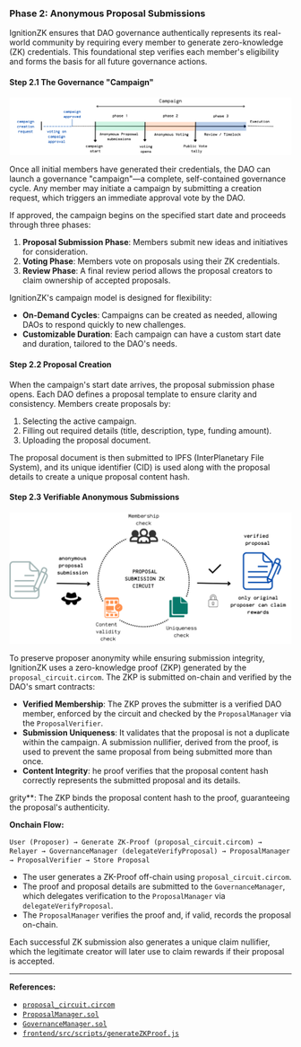 ### Phase 2: Anonymous Proposal Submissions

IgnitionZK ensures that DAO governance authentically represents its real-world community by requiring every member to generate zero-knowledge (ZK) credentials. This foundational step verifies each member's eligibility and forms the basis for all future governance actions.

#### Step 2.1 The Governance "Campaign"

![Campaign creation](../frontend/src/assets/campaign_illustration.png)

Once all initial members have generated their credentials, the DAO can launch a governance "campaign"—a complete, self-contained governance cycle. Any member may initiate a campaign by submitting a creation request, which triggers an immediate approval vote by the DAO.

If approved, the campaign begins on the specified start date and proceeds through three phases:

1. **Proposal Submission Phase**: Members submit new ideas and initiatives for consideration.
2. **Voting Phase**: Members vote on proposals using their ZK credentials.
3. **Review Phase**: A final review period allows the proposal creators to claim ownership of accepted proposals.

IgnitionZK's campaign model is designed for flexibility:

- **On-Demand Cycles**: Campaigns can be created as needed, allowing DAOs to respond quickly to new challenges.
- **Customizable Duration**: Each campaign can have a custom start date and duration, tailored to the DAO's needs.

#### Step 2.2 Proposal Creation


When the campaign's start date arrives, the proposal submission phase opens. Each DAO defines a proposal template to ensure clarity and consistency. Members create proposals by:

1. Selecting the active campaign.
2. Filling out required details (title, description, type, funding amount).
3. Uploading the proposal document.

The proposal document is then submitted to IPFS (InterPlanetary File System), and its unique identifier (CID) is used along with the proposal details to create a unique proposal content hash.

#### Step 2.3 Verifiable Anonymous Submissions

![Proposal submission](../frontend/src/assets/proposal_submission.png)


To preserve proposer anonymity while ensuring submission integrity, IgnitionZK uses a zero-knowledge proof (ZKP) generated by the `proposal_circuit.circom`. The ZKP is submitted on-chain and verified by the DAO's smart contracts:

- **Verified Membership**: The ZKP proves the submitter is a verified DAO member, enforced by the circuit and checked by the `ProposalManager` via the `ProposalVerifier`.
- **Submission Uniqueness**: It validates that the proposal is not a duplicate within the campaign. A submission nullifier, derived from the proof, is used to prevent the same proposal from being submitted more than once.
- **Content Integrity**: he proof verifies that the proposal content hash correctly represents the submitted proposal and its details.

grity**: The ZKP binds the proposal content hash to the proof, guaranteeing the proposal's authenticity.

**Onchain Flow:**

```
User (Proposer) → Generate ZK-Proof (proposal_circuit.circom) → Relayer → GovernanceManager (delegateVerifyProposal) → ProposalManager → ProposalVerifier → Store Proposal
```

- The user generates a ZK-Proof off-chain using `proposal_circuit.circom`.
- The proof and proposal details are submitted to the `GovernanceManager`, which delegates verification to the `ProposalManager` via `delegateVerifyProposal`.
- The `ProposalManager` verifies the proof and, if valid, records the proposal on-chain.

Each successful ZK submission also generates a unique claim nullifier, which the legitimate creator will later use to claim rewards if their proposal is accepted.

---
**References:**
- [`proposal_circuit.circom`](../zk/circuits/proposal/proposal_circuit.circom)
- [`ProposalManager.sol`](../hardhat/contracts/managers/ProposalManager.sol)
- [`GovernanceManager.sol`](../hardhat/contracts/governance/GovernanceManager.sol)
- [`frontend/src/scripts/generateZKProof.js`](../frontend/src/scripts/generateZKProof.js)
